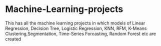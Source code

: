 # Machine-Learning-projects
This has all the machine learning projects in which models of Linear Regression, Decision Tree, Logistic Regression, KNN, RFM, K-Means Clustering,Segmentation, Time-Series Forcasting, Random Forest etc are created
